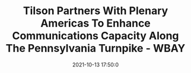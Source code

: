 ---
"title": "Tilson Partners With Plenary Americas To Enhance Communications Capacity Along The Pennsylvania Turnpike - WBAY"
"date": "2021-10-13 17:50:0"
"feed_name": "GOOGLENEWSCONSTRUCTION"
"feed_website": "https://news.google.com/search?q=construction%2Bincident&hl=en-US&gl=US&ceid=US:en"
"feed_rss": "https://news.google.com/rss/search?q=construction%2Bincident&hl=en-US&gl=US&ceid=US:en"
"link": "https://www.wbay.com/prnewswire/2021/10/13/tilson-partners-with-plenary-americas-enhance-communications-capacity-along-pennsylvania-turnpike/"
"source": "{'href': 'https://www.wbay.com', 'title': 'WBAY'}"
"file": "_posts/2021-1-1-42aa2912ee493d0083bb222624d4f5e410b7fa55.md"
"accident": "0"
"drilling": "0"
"dead": "0"
"injured": "0"
"arrested": "0"
"place": "unknown place"
"where": "unknown site"
"causes": "unknown"
"place_uri": "unknown place"
---